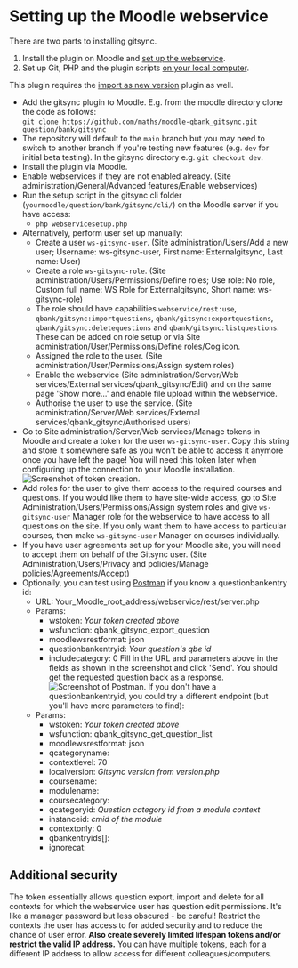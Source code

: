 # Setting up the Moodle webservice

There are two parts to installing gitsync.

1. Install the plugin on Moodle and [set up the webservice](webservicesetup.md).
2. Set up Git, PHP and the plugin scripts [on your local computer](localsetup.md).

This plugin requires the [import as new version](https://github.com/maths/moodle-qbank_importasversion) plugin as well.

- Add the gitsync plugin to Moodle.  E.g. from the moodle directory clone the code as follows:  
    `git clone https://github.com/maths/moodle-qbank_gitsync.git question/bank/gitsync`
- The repository will default to the `main` branch but you may need to switch to another branch if you're testing new features (e.g. `dev` for initial beta testing). In the gitsync directory e.g. `git checkout dev`.  
- Install the plugin via Moodle.
- Enable webservices if they are not enabled already. (Site administration/General/Advanced features/Enable webservices)
- Run the setup script in the gitsync cli folder (`yourmoodle/question/bank/gitsync/cli/`) on the Moodle server if you have access:
  - `php webservicesetup.php`
- Alternatively, perform user set up manually:
  - Create a user `ws-gitsync-user`. (Site administration/Users/Add a new user; Username: ws-gitsync-user, First name: Externalgitsync,
    Last name: User)
  - Create a role `ws-gitsync-role`. (Site administration/Users/Permissions/Define roles; Use role: No role, Custom full name: WS Role for Externalgitsync, Short name: ws-gitsync-role)
  - The role should have capabilities `webservice/rest:use`, `qbank/gitsync:importquestions`, `qbank/gitsync:exportquestions`, `qbank/gitsync:deletequestions` and `qbank/gitsync:listquestions`. These can be added on role setup or via Site administration/User/Permissions/Define roles/Cog icon.
  - Assigned the role to the user. (Site administration/User/Permissions/Assign system roles)
  - Enable the webservice (Site administration/Server/Web services/External services/qbank_gitsync/Edit) and on the same page 'Show more...' and enable file upload within the webservice.
  - Authorise the user to use the service. (Site administration/Server/Web services/External services/qbank_gitsync/Authorised users)
- Go to Site administration/Server/Web services/Manage tokens in Moodle and create a token for the user `ws-gitsync-user`. Copy this string and store it somewhere safe as you won't be able to access it anymore once you have left the page! You will need this token later when configuring up the connection to your Moodle installation.
![Screenshot of token creation.](../images/Add_token.png)
- Add roles for the user to give them access to the required courses and questions. If you would like them to have site-wide access, go to Site Administration/Users/Permissions/Assign system roles and give `ws-gitsync-user` Manager role for the webservice to have access to all questions on the site.  If you only want them to have access to particular courses, then make `ws-gitsync-user` Manager on courses individually.
- If you have user agreements set up for your Moodle site, you will need to accept them on behalf of the Gitsync user. (Site Administration/Users/Privacy and policies/Manage policies/Agreements/Accept)
- Optionally, you can test using [Postman](https://www.postman.com/downloads/) if you know a questionbankentry id:
  - URL: Your_Moodle_root_address/webservice/rest/server.php
  - Params:
    - wstoken: _Your token created above_
    - wsfunction: qbank_gitsync_export_question
    - moodlewsrestformat: json
    - questionbankentryid: _Your question's qbe id_
    - includecategory: 0
Fill in the URL and parameters above in the fields as shown in the screenshot and click 'Send'. You should get the requested question back as a response.
![Screenshot of Postman.](../images/Postman.png)
If you don't have a questionbankentryid, you could try a different endpoint (but you'll have more parameters to find):
  - Params:
    - wstoken: _Your token created above_
    - wsfunction: qbank_gitsync_get_question_list
    - moodlewsrestformat: json
    - qcategoryname:
    - contextlevel: 70
    - localversion: _Gitsync version from version.php_
    - coursename:
    - modulename:
    - coursecategory:
    - qcategoryid: _Question category id from a module context_
    - instanceid: _cmid of the module_
    - contextonly: 0
    - qbankentryids[]:
    - ignorecat:

## Additional security
The token essentially allows question export, import and delete for all contexts for which the webservice user has question edit permissions. It's like a manager password but less obscured - be careful! Restrict the contexts the user has access to for added security and to reduce the chance of user error. **Also create severely limited lifespan tokens and/or restrict the valid IP address.** You can have multiple tokens, each for a different IP address to allow access for different colleagues/computers. 
